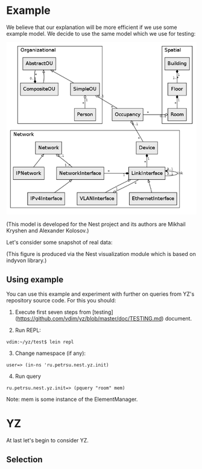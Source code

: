 # Example
We believe that our explanation will be more efficient if we use some example model.
We decide to use the same model which we use for testing:

<img src="https://github.com/vdim/yz/raw/master/doc/son.png" alt="Son model"/>

(This model is developed for the Nest project and its authors are Mikhail Kryshen and Alexander Kolosov.)

Let's consider some snapshot of real data: 

(This figure is produced via the Nest visualization module which is based on indyvon library.)

## Using example
You can use this example and experiment with further on queries from YZ's repository source code.
For this you should: 
1. Execute first seven steps from [testing] (https://github.com/vdim/yz/blob/master/doc/TESTING.md) document.

2. Run REPL:
<pre><code>vdim:~/yz/test$ lein repl </code></pre>

3. Change namespace (if any):
<pre><code>user=> (in-ns 'ru.petrsu.nest.yz.init)</code></pre>

4. Run query
<pre><code>ru.petrsu.nest.yz.init=> (pquery "room" mem)</code></pre>

Note: mem is some instance of the ElementManager.


# YZ
At last let's begin to consider YZ.

## Selection
